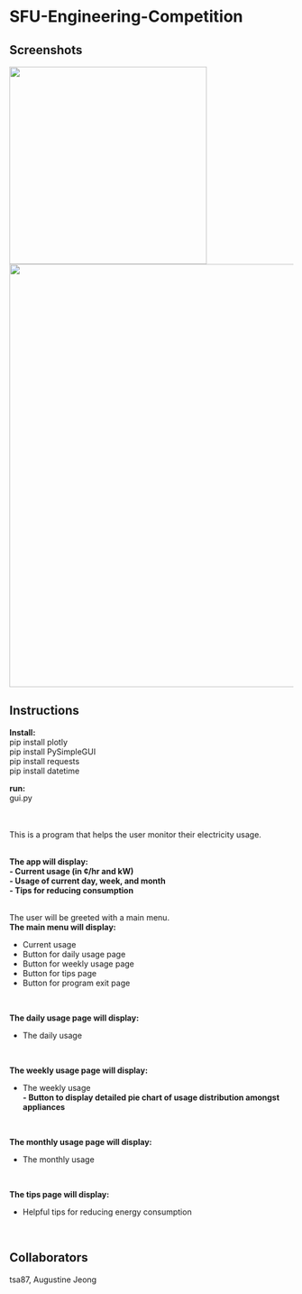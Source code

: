 # SFU-Engineering-Competition

## Screenshots
<img src="https://user-images.githubusercontent.com/14143525/84022787-b3078300-a93b-11ea-891a-1d7d67bb1712.png" width="350">
<img src="https://user-images.githubusercontent.com/14143525/84022951-12fe2980-a93c-11ea-90d4-9e675259652f.png" width="750">

## Instructions
**Install:** <Br />
pip install plotly <Br />
pip install PySimpleGUI <Br />
pip install requests <Br />
pip install datetime <Br />

**run:** <Br />
gui.py <Br />
<Br />
<Br />

This is a program that helps the user monitor their electricity usage. <Br />
<Br />

**The app will display:** <Br />
**- Current usage (in ¢/hr and kW)** <Br />
**- Usage of current day, week, and month** <Br />
**- Tips for reducing consumption** <Br />
<Br />

The user will be greeted with a main menu. <Br />
**The main menu will display:** <Br />
- Current usage <Br />
- Button for daily usage page <Br />
- Button for weekly usage page <Br />
- Button for tips page <Br />
- Button for program exit page <Br />
<Br />

**The daily usage page will display:** <Br />
- The daily usage <Br />
<Br />

**The weekly usage page will display:** <Br />
- The weekly usage <Br />
**- Button to display detailed pie chart of usage distribution amongst appliances** <Br />
<Br />

**The monthly usage page will display:** <Br />
- The monthly usage <Br />
<Br />

**The tips page will display:** <Br />
- Helpful tips for reducing energy consumption <Br />
<br />

## Collaborators
tsa87, Augustine Jeong

